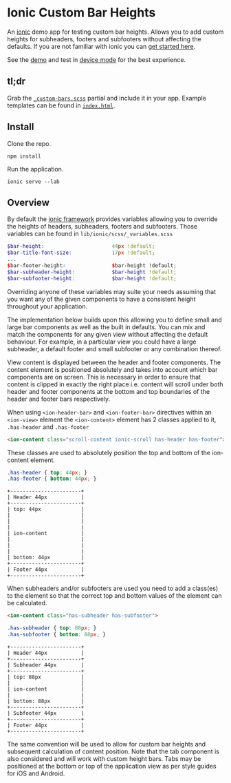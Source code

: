 # Ionic Custom Bar Heights

An [ionic](http://ionicframework.com/) demo app for testing custom bar heights. Allows you to add custom 
heights for subheaders, footers and subfooters without affecting the defaults. If you are not familiar with
ionic you can [get started here](http://ionicframework.com/getting-started/).

See the [demo](http://scottwhittaker.github.io/ionic-custom-bar-heights) and test in
[device mode](https://developer.chrome.com/devtools/docs/device-mode) for the best experience.

## tl;dr

Grab the [`_custom-bars.scss`](https://github.com/ScottWhittaker/ionic-custom-bar-heights/blob/master/scss/_custom-bars.scss)
partial and include it in your app. Example templates can be found in
[`index.html`](https://github.com/ScottWhittaker/ionic-custom-bar-heights/blob/master/www/index.html).
    
## Install

Clone the repo.

    npm install
       
Run the application.
       
    ionic serve --lab
    
## Overview 

By default the [ionic framework](http://ionicframework.com/) provides variables allowing you to override the heights
of headers, subheaders, footers and subfooters. Those variables can be found in `lib/ionic/scss/_variables.scss`
 
```scss
$bar-height:                      44px !default;
$bar-title-font-size:             17px !default;
...
$bar-footer-height:               $bar-height !default;
$bar-subheader-height:            $bar-height !default;
$bar-subfooter-height:            $bar-height !default;   
```    

Overriding anyone of these variables may suite your needs assuming that you want any of the given components to
have a consistent height throughout your application.

The implementation below builds upon this allowing you to define small and large bar components as well as the built
in defaults. You can mix and match the components for any given view without affecting the default behaviour. For
example, in a particular view you could have a large subheader, a default footer and small subfooter or any
combination thereof.

View content is displayed between the header and footer components. The content element is positioned absolutely
and takes into account which bar components are on screen. This is necessary in order to ensure that content
is clipped in exactly the right place i.e. content will scroll under both header and footer components at the bottom
and top boundaries of the header and footer bars respectively.

When using `<ion-header-bar>` and `<ion-footer-bar>` directives within an `<ion-view>` element the `<ion-content>` 
element has 2 classes applied to it, `.has-header` and `.has-footer`

```html
<ion-content class="scroll-content ionic-scroll has-header has-footer">
```

These classes are used to absolutely position the top and bottom of the ion-content element.

```css
.has-header { top: 44px; }
.has-footer { bottom: 44px; }
```
    
    +-----------------------+
    | Header 44px           |
    +-----------------------+
    | top: 44px             |
    |                       |
    |                       |
    |                       |
    | ion-content           |
    |                       |
    |                       |
    |                       |
    | bottom: 44px          |
    +-----------------------+
    | Footer 44px           |
    +-----------------------+

When subheaders and/or subfooters are used you need to add a class(es) to the <ion-content> element so that the
correct top and bottom values of the element can be calculated.

```html
<ion-content class="has-subheader has-subfooter">
```

```css       
.has-subheader { top: 88px; }
.has-subfooter { bottom: 88px; }
```
    
    +-----------------------+
    | Header 44px           |
    +-----------------------+
    | Subheader 44px        |
    +-----------------------+
    | top: 88px             |
    |                       |
    | ion-content           |
    |                       |
    | bottom: 88px          |
    +-----------------------+
    | Subfooter 44px        |
    +-----------------------+
    | Footer 44px           |
    +-----------------------+

The same convention will be used to allow for custom bar heights and subsequent calculation of content position.
Note that the tab component is also considered and will work with custom height bars. Tabs may be positioned at
the bottom or top of the application view as per style guides for iOS and Android.
